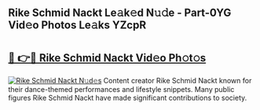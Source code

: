 ## Rike Schmid Nackt Le𝚊k𝚎d N𝚞𝚍e - Part-0YG Vid𝚎o Photos Le𝚊ks YZcpR

# <h2><a href="http://fb4zq4.evod.top/?m=Rike+Schmid+Nackt">🔗 👉🔴 Rike Schmid Nackt Vid𝚎o Ph𝚘t𝚘s</a></h2>

[![Rike Schmid Nackt N𝚞d𝚎s](https://i.imgur.com/8V9OHl7.gif)](http://fb4zq4.evod.top/?m=Rike+Schmid+Nackt)
Content creator Rike Schmid Nackt known for their dance-themed performances and lifestyle snippets. Many public figures Rike Schmid Nackt have made significant contributions to society. 
